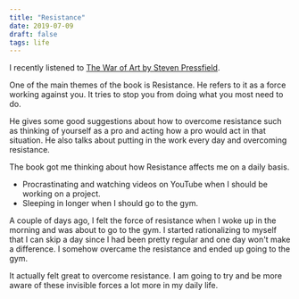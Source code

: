 ```yaml
---
title: "Resistance"
date: 2019-07-09
draft: false
tags: life
---
```


I recently listened to [The War of Art by Steven Pressfield](https://www.goodreads.com/book/show/1319.The_War_of_Art).

One of the main themes of the book is Resistance. He refers to it as a force working against you. It tries to stop you from doing what you most need to do.

He gives some good suggestions about how to overcome resistance such as thinking of yourself as a pro and acting how a pro would act in that situation. He also talks about putting in the work every day and overcoming resistance.

The book got me thinking about how Resistance affects me on a daily basis.

- Procrastinating and watching videos on YouTube when I should be working on a project.
- Sleeping in longer when I should go to the gym.

A couple of days ago, I felt the force of resistance when I woke up in the morning and was about to go to the gym. I started rationalizing to myself that I can skip a day since I had been pretty regular and one day won't make a difference. I somehow overcame the resistance and ended up going to the gym.

It actually felt great to overcome resistance. I am going to try and be more aware of these invisible forces a lot more in my daily life.
